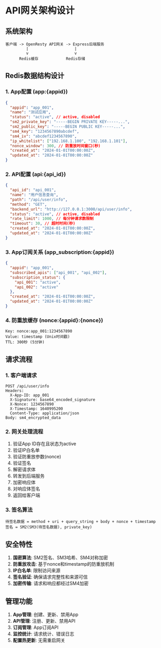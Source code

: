 # API网关架构设计

## 系统架构

```
客户端 -> OpenResty API网关 -> Express后端服务
         |                    |
         v                    v
      Redis缓存            Redis存储
```

## Redis数据结构设计

### 1. App配置 (app:{appid})
```json
{
  "appid": "app_001",
  "name": "测试应用",
  "status": "active", // active, disabled
  "sm2_private_key": "-----BEGIN PRIVATE KEY-----...",
  "sm2_public_key": "-----BEGIN PUBLIC KEY-----...",
  "sm4_key": "1234567890abcdef",
  "sm4_iv": "abcdef1234567890",
  "ip_whitelist": ["192.168.1.100", "192.168.1.101"],
  "nonce_window": 300, // 防重放时间窗口(秒)
  "created_at": "2024-01-01T00:00:00Z",
  "updated_at": "2024-01-01T00:00:00Z"
}
```

### 2. API配置 (api:{api_id})
```json
{
  "api_id": "api_001",
  "name": "用户信息查询",
  "path": "/api/user/info",
  "method": "GET",
  "backend_url": "http://127.0.0.1:3000/api/user/info",
  "status": "active", // active, disabled
  "rate_limit": 1000, // 每分钟请求数限制
  "timeout": 30, // 超时时间(秒)
  "created_at": "2024-01-01T00:00:00Z",
  "updated_at": "2024-01-01T00:00:00Z"
}
```

### 3. App订阅关系 (app_subscription:{appid})
```json
{
  "appid": "app_001",
  "subscribed_apis": ["api_001", "api_002"],
  "subscription_status": {
    "api_001": "active",
    "api_002": "active"
  },
  "created_at": "2024-01-01T00:00:00Z",
  "updated_at": "2024-01-01T00:00:00Z"
}
```

### 4. 防重放缓存 (nonce:{appid}:{nonce})
```
Key: nonce:app_001:1234567890
Value: timestamp (Unix时间戳)
TTL: 300秒 (5分钟)
```

## 请求流程

### 1. 客户端请求
```
POST /api/user/info
Headers:
  X-App-ID: app_001
  X-Signature: base64_encoded_signature
  X-Nonce: 1234567890
  X-Timestamp: 1640995200
  Content-Type: application/json
Body: sm4_encrypted_data
```

### 2. 网关处理流程
1. 验证App ID存在且状态为active
2. 验证IP白名单
3. 验证防重放参数(nonce)
4. 验证签名
5. 解密请求体
6. 转发到后端服务
7. 加密响应体
8. 对响应体签名
9. 返回给客户端

### 3. 签名算法
```
待签名数据 = method + uri + query_string + body + nonce + timestamp
签名 = SM2(SM3(待签名数据), private_key)
```

## 安全特性

1. **国密算法**: SM2签名、SM3哈希、SM4对称加密
2. **防重放攻击**: 基于nonce和timestamp的防重放机制
3. **IP白名单**: 限制访问来源
4. **签名验证**: 确保请求完整性和来源可信
5. **加密传输**: 请求和响应都经过SM4加密

## 管理功能

1. **App管理**: 创建、更新、禁用App
2. **API管理**: 注册、更新、禁用API
3. **订阅管理**: App订阅API
4. **监控统计**: 请求统计、错误日志
5. **配置热更新**: 无需重启网关
